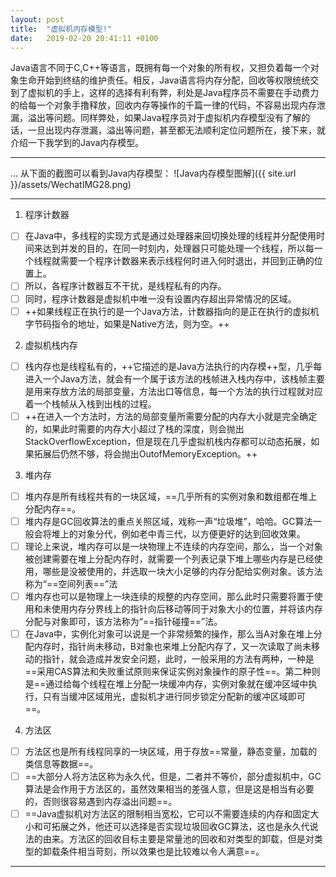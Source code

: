 ```yaml
---
layout: post
title:  "虚拟机内存模型!"
date:   2019-02-20 20:41:11 +0100
---
```

Java语言不同于C,C++等语言，既拥有每一个对象的所有权，又担负着每一个对象生命开始到终结的维护责任。相反，Java语言将内存分配，回收等权限统统交到了虚拟机的手上，这样的选择有利有弊，利处是Java程序员不需要在手动费力的给每一个对象手撸释放，回收内存等操作的千篇一律的代码，不容易出现内存泄漏，溢出等问题。同样弊处，如果Java程序员对于虚拟机内存模型没有了解的话，一旦出现内存泄漏，溢出等问题，甚至都无法顺利定位问题所在，接下来，就介绍一下我学到的Java内存模型。

---
… 从下面的截图可以看到Java内存模型：
![Java内存模型图解]({{ site.url }}/assets/WechatIMG28.png)

---

1. 程序计数器  
- [ ] 在Java中，多线程的实现方式是通过处理器来回切换处理的线程并分配使用时间来达到并发的目的，在同一时刻内，处理器只可能处理一个线程，所以每一个线程就需要一个程序计数器来表示线程何时进入何时退出，并回到正确的位置上。
- [ ] 所以，各程序计数器互不干扰，是线程私有的内存。
- [ ] 同时，程序计数器是虚拟机中唯一没有设置内存超出异常情况的区域。  
- [ ] ++如果线程正在执行的是一个Java方法，计数器指向的是正在执行的虚拟机字节码指令的地址，如果是Native方法，则为空。++
2. 虚拟机栈内存  
- [ ] 栈内存也是线程私有的，++它描述的是Java方法执行的内存模++型，几乎每进入一个Java方法，就会有一个属于该方法的栈帧进入栈内存中，该栈帧主要是用来存放方法的局部变量，方法出口等信息，每一个方法的执行过程就对应着一个栈帧从入栈到出栈的过程。  
- [ ] ++在进入一个方法时，方法的局部变量所需要分配的内存大小就是完全确定的，如果此时需要的内存大小超过了栈的深度，则会抛出StackOverflowException，但是现在几乎虚拟机栈内存都可以动态拓展，如果拓展后仍然不够，将会抛出OutofMemoryException。++  
3. 堆内存
- [ ] 堆内存是所有线程共有的一块区域，==几乎所有的实例对象和数组都在堆上分配内存==。  
- [ ] 堆内存是GC回收算法的重点关照区域，戏称一声“垃圾堆”，哈哈。GC算法一般会将堆上的对象分代，例如老中青三代，以方便更好的达到回收效果。  
- [ ] 理论上来说，堆内存可以是一块物理上不连续的内存空间，那么，当一个对象被创建需要在堆上分配内存时，就需要一个列表记录下堆上哪些内存是已经使用，哪些是没被使用的，并选取一块大小足够的内存分配给实例对象。该方法称为“==空间列表==”法  
- [ ] 堆内存也可以是物理上一块连续的规整的内存空间，那么此时只需要将置于使用和未使用内存分界线上的指针向后移动等同于对象大小的位置，并将该内存分配与对象即可，该方法称为“==指针碰撞==”法。
- [ ] 在Java中，实例化对象可以说是一个非常频繁的操作，那么当A对象在堆上分配内存时，指针尚未移动，B对象也来堆上分配内存了，又一次读取了尚未移动的指针，就会造成并发安全问题，此时，一般采用的方法有两种，一种是==采用CAS算法和失败重试原则来保证实例对象操作的原子性==。第二种则是==通过给每个线程在堆上分配一块缓冲内存，实例对象就在缓冲区域中执行，只有当缓冲区域用光，虚拟机才进行同步锁定分配新的缓冲区域即可==。  
4. 方法区  
- [ ] 方法区也是所有线程同享的一块区域，用于存放==常量，静态变量，加载的类信息等数据==。  
- [ ] ==大部分人将方法区称为永久代，但是，二者并不等价，部分虚拟机中，GC算法是会作用于方法区的，虽然效果相当的差强人意，但是这是相当有必要的，否则很容易遇到内存溢出问题==。  
- [ ] ==Java虚拟机对方法区的限制相当宽松，它可以不需要连续的内存和固定大小和可拓展之外，他还可以选择是否实现垃圾回收GC算法，这也是永久代说法的由来。方法区的回收目标主要是常量池的回收和对类型的卸载，但是对类型的卸载条件相当苛刻，所以效果也是比较难以令人满意==。

---
